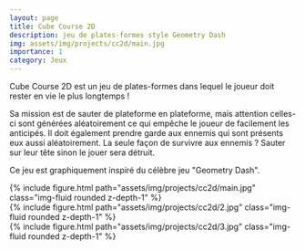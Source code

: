 ```yaml
---
layout: page
title: Cube Course 2D
description: jeu de plates-formes style Geometry Dash
img: assets/img/projects/cc2d/main.jpg
importance: 1
category: Jeux
---
```


Cube Course 2D est un jeu de plates-formes dans lequel le joueur doit rester en vie le plus longtemps !

Sa mission est de sauter de plateforme en plateforme, mais attention celles-ci sont générées aléatoirement ce qui empêche le joueur de facilement les anticipés. Il doit également prendre garde aux ennemis qui sont présents eux aussi aléatoirement. La seule façon de survivre aux ennemis ? Sauter sur leur tête sinon le jouer sera détruit.

Ce jeu est graphiquement inspiré du célèbre jeu "Geometry Dash".

<div class="row">
    <div class="col-sm mt-3 mt-md-0">
        {% include figure.html path="assets/img/projects/cc2d/main.jpg" class="img-fluid rounded z-depth-1" %}
    </div>
    <div class="col-sm mt-3 mt-md-0">
        {% include figure.html path="assets/img/projects/cc2d/2.jpg" class="img-fluid rounded z-depth-1" %}
    </div>
    <div class="col-sm mt-3 mt-md-0">
        {% include figure.html path="assets/img/projects/cc2d/3.jpg" class="img-fluid rounded z-depth-1" %}
    </div>
</div>
